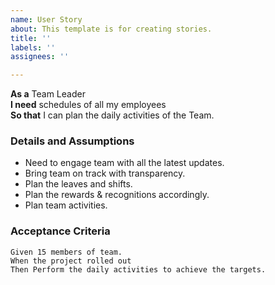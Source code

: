 ```yaml
---
name: User Story
about: This template is for creating stories.
title: ''
labels: ''
assignees: ''

---
```


**As a** Team Leader  
 **I need** schedules of all my employees  
 **So that** I can plan the daily activities of the Team.  
   
 ### Details and Assumptions
 * Need to engage team with all the latest updates.
 * Bring team on track with transparency.
 * Plan the leaves and shifts.
 * Plan the rewards & recognitions accordingly.
 * Plan team activities.
   
 ### Acceptance Criteria  
   
 ```gherkin
 Given 15 members of team.
 When the project rolled out
 Then Perform the daily activities to achieve the targets.
 ```
